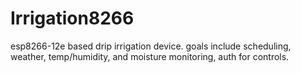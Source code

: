 # Irrigation8266
esp8266-12e based drip irrigation device. goals include scheduling, weather, temp/humidity, and moisture monitoring, auth for controls.
